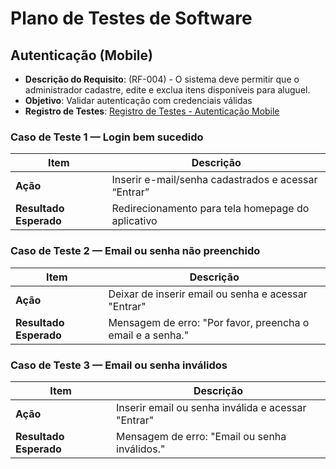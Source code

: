 # Plano de Testes de Software

## Autenticação (Mobile)
* **Descrição do Requisito**: (RF-004) - O sistema deve permitir que o administrador cadastre, edite e exclua itens disponíveis para aluguel.
* **Objetivo**: Validar autenticação com credenciais válidas
* **Registro de Testes**: [Registro de Testes - Autenticação Mobile](../../Registros%20de%20Teste/Autenticacao%20Mobile/README.md)

###  Caso de Teste 1 — Login bem sucedido
| Item | Descrição |
|------|------------|
| **Ação** | Inserir e-mail/senha cadastrados e acessar “Entrar” |
| **Resultado Esperado** | Redirecionamento para tela homepage do aplicativo |

###  Caso de Teste 2 — Email ou senha não preenchido
| Item | Descrição |
|------|------------|
| **Ação** | Deixar de inserir email ou senha e acessar "Entrar" |
| **Resultado Esperado** | Mensagem de erro: "Por favor, preencha o email e a senha." |

###  Caso de Teste 3 — Email ou senha inválidos
| Item | Descrição |
|------|------------|
| **Ação** | Inserir email ou senha inválida e acessar "Entrar" |
| **Resultado Esperado** | Mensagem de erro: "Email ou senha inválidos." |